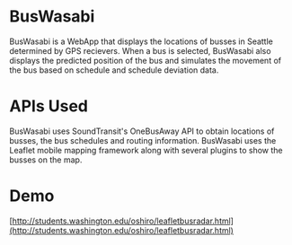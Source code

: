 # BusWasabi

BusWasabi is a WebApp that displays the locations of busses in Seattle determined by GPS recievers. When a bus is selected, BusWasabi also displays the predicted position of the bus and simulates the movement of the bus based on schedule and schedule deviation data.

# APIs Used

BusWasabi uses SoundTransit's OneBusAway API to obtain locations of busses, the bus schedules and routing information. BusWasabi uses the Leaflet mobile mapping framework along with several plugins to show the busses on the map.

# Demo
[http://students.washington.edu/oshiro/leafletbusradar.html](http://students.washington.edu/oshiro/leafletbusradar.html)